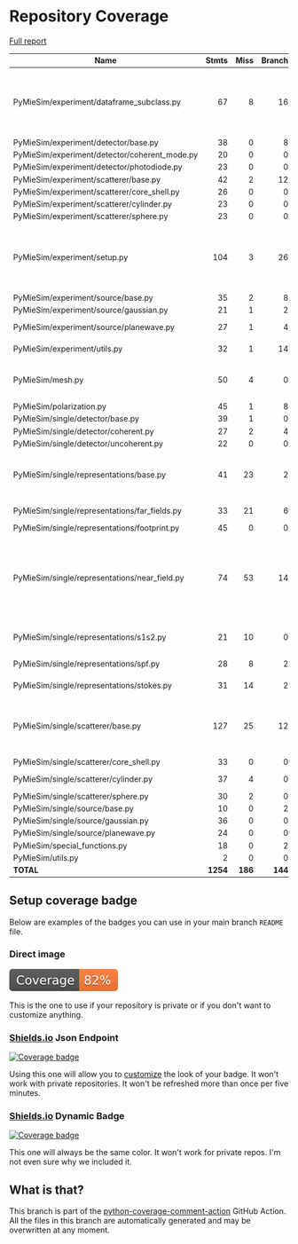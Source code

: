 # Repository Coverage

[Full report](https://htmlpreview.github.io/?https://github.com/MartinPdeS/PyMieSim/blob/python-coverage-comment-action-data/htmlcov/index.html)

| Name                                           |    Stmts |     Miss |   Branch |   BrPart |   Cover |   Missing |
|----------------------------------------------- | -------: | -------: | -------: | -------: | ------: | --------: |
| PyMieSim/experiment/dataframe\_subclass.py     |       67 |        8 |       16 |        3 |     87% |70->73, 83, 192, 202-206, 215-219 |
| PyMieSim/experiment/detector/base.py           |       38 |        0 |        8 |        0 |    100% |           |
| PyMieSim/experiment/detector/coherent\_mode.py |       20 |        0 |        0 |        0 |    100% |           |
| PyMieSim/experiment/detector/photodiode.py     |       23 |        0 |        0 |        0 |    100% |           |
| PyMieSim/experiment/scatterer/base.py          |       42 |        2 |       12 |        2 |     93% |    75, 90 |
| PyMieSim/experiment/scatterer/core\_shell.py   |       26 |        0 |        0 |        0 |    100% |           |
| PyMieSim/experiment/scatterer/cylinder.py      |       23 |        0 |        0 |        0 |    100% |           |
| PyMieSim/experiment/scatterer/sphere.py        |       23 |        0 |        0 |        0 |    100% |           |
| PyMieSim/experiment/setup.py                   |      104 |        3 |       26 |        4 |     95% |276-277, 332->335, 340->344, 349 |
| PyMieSim/experiment/source/base.py             |       35 |        2 |        8 |        2 |     91% |    47, 65 |
| PyMieSim/experiment/source/gaussian.py         |       21 |        1 |        2 |        1 |     91% |        46 |
| PyMieSim/experiment/source/planewave.py        |       27 |        1 |        4 |        2 |     90% |40->43, 57 |
| PyMieSim/experiment/utils.py                   |       32 |        1 |       14 |        2 |     93% |42->46, 54 |
| PyMieSim/mesh.py                               |       50 |        4 |        0 |        0 |     92% |99, 111, 123, 135 |
| PyMieSim/polarization.py                       |       45 |        1 |        8 |        0 |     98% |        85 |
| PyMieSim/single/detector/base.py               |       39 |        1 |        0 |        0 |     97% |        31 |
| PyMieSim/single/detector/coherent.py           |       27 |        2 |        4 |        2 |     87% |    71, 76 |
| PyMieSim/single/detector/uncoherent.py         |       22 |        0 |        0 |        0 |    100% |           |
| PyMieSim/single/representations/base.py        |       41 |       23 |        2 |        0 |     42% |54, 57-61, 86-106, 131-151 |
| PyMieSim/single/representations/far\_fields.py |       33 |       21 |        6 |        0 |     31% |39, 70-110 |
| PyMieSim/single/representations/footprint.py   |       45 |        0 |        0 |        0 |    100% |           |
| PyMieSim/single/representations/near\_field.py |       74 |       53 |       14 |        0 |     24% |65-69, 74-84, 89-91, 112-121, 134-162, 183-224 |
| PyMieSim/single/representations/s1s2.py        |       21 |       10 |        0 |        0 |     52% |32-34, 44, 58-81 |
| PyMieSim/single/representations/spf.py         |       28 |        8 |        2 |        1 |     70% |75-99, 130 |
| PyMieSim/single/representations/stokes.py      |       31 |       14 |        2 |        0 |     52% |   101-132 |
| PyMieSim/single/scatterer/base.py              |      127 |       25 |       12 |        1 |     76% |255, 358, 478-511, 545, 629 |
| PyMieSim/single/scatterer/core\_shell.py       |       33 |        0 |        0 |        0 |    100% |           |
| PyMieSim/single/scatterer/cylinder.py          |       37 |        4 |        0 |        0 |     89% |63, 67, 71, 75 |
| PyMieSim/single/scatterer/sphere.py            |       30 |        2 |        0 |        0 |     93% |     86-94 |
| PyMieSim/single/source/base.py                 |       10 |        0 |        2 |        0 |    100% |           |
| PyMieSim/single/source/gaussian.py             |       36 |        0 |        0 |        0 |    100% |           |
| PyMieSim/single/source/planewave.py            |       24 |        0 |        0 |        0 |    100% |           |
| PyMieSim/special\_functions.py                 |       18 |        0 |        2 |        0 |    100% |           |
| PyMieSim/utils.py                              |        2 |        0 |        0 |        0 |    100% |           |
|                                      **TOTAL** | **1254** |  **186** |  **144** |   **20** | **83%** |           |


## Setup coverage badge

Below are examples of the badges you can use in your main branch `README` file.

### Direct image

[![Coverage badge](https://raw.githubusercontent.com/MartinPdeS/PyMieSim/python-coverage-comment-action-data/badge.svg)](https://htmlpreview.github.io/?https://github.com/MartinPdeS/PyMieSim/blob/python-coverage-comment-action-data/htmlcov/index.html)

This is the one to use if your repository is private or if you don't want to customize anything.

### [Shields.io](https://shields.io) Json Endpoint

[![Coverage badge](https://img.shields.io/endpoint?url=https://raw.githubusercontent.com/MartinPdeS/PyMieSim/python-coverage-comment-action-data/endpoint.json)](https://htmlpreview.github.io/?https://github.com/MartinPdeS/PyMieSim/blob/python-coverage-comment-action-data/htmlcov/index.html)

Using this one will allow you to [customize](https://shields.io/endpoint) the look of your badge.
It won't work with private repositories. It won't be refreshed more than once per five minutes.

### [Shields.io](https://shields.io) Dynamic Badge

[![Coverage badge](https://img.shields.io/badge/dynamic/json?color=brightgreen&label=coverage&query=%24.message&url=https%3A%2F%2Fraw.githubusercontent.com%2FMartinPdeS%2FPyMieSim%2Fpython-coverage-comment-action-data%2Fendpoint.json)](https://htmlpreview.github.io/?https://github.com/MartinPdeS/PyMieSim/blob/python-coverage-comment-action-data/htmlcov/index.html)

This one will always be the same color. It won't work for private repos. I'm not even sure why we included it.

## What is that?

This branch is part of the
[python-coverage-comment-action](https://github.com/marketplace/actions/python-coverage-comment)
GitHub Action. All the files in this branch are automatically generated and may be
overwritten at any moment.